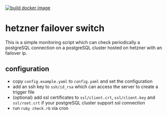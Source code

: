 [![build docker image](https://github.com/Loumaris/hetzner_failover_check_and_switch/actions/workflows/docker.yml/badge.svg?branch=main)](https://github.com/Loumaris/hetzner_failover_check_and_switch/actions/workflows/docker.yml)

# hetzner failover switch

This is a simple monitoring script which can check periodically a postgreSQL connection on a
postgreSQL cluster hosted on hetzner with an failover ip.

## configuration

* copy `config.example.yaml` to `config.yaml` and set the configuration
* add an ssh key to `ssh/id_rsa` which can access the server to create a trigger file
* (optional) add ssl certificates to `ssl/client.crt`, `ssl/client.key` and `ssl/root.crt` if your
  postgreSQL cluster support ssl connection
* run `ruby check.rb` via cron
